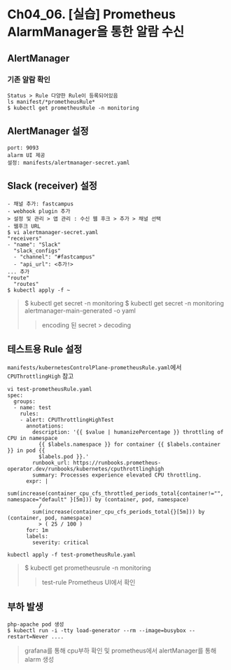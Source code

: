 # Ch04_06. [실습] Prometheus AlarmManager을 통한 알람 수신

## AlertManager
### 기존 알람 확인
```
Status > Rule 다양한 Rule이 등록되어있음
ls manifest/*prometheusRule*
$ kubectl get prometheusRule -n monitoring
```

## AlertManager 설정
```
port: 9093
alarm UI 제공
설정: manifests/alertmanager-secret.yaml
```

## Slack (receiver) 설정
```
- 채널 추가: fastcampus
- webhook plugin 추가
> 설정 및 관리 > 앱 관리 : 수신 웹 후크 > 추가 > 채널 선택
- 웹후크 URL
$ vi alertmanager-secret.yaml
"receivers"
- "name": "Slack"
  "slack_configs" 
  - "channel": "#fastcampus"
  - "api_url": <추가!>
... 추가
"route"
  "routes"
$ kubectl apply -f ~
```
> $ kubectl get secret -n monitoring
> $ kubectl get secret -n monitoring alertmanager-main-generated -o yaml
>> encoding 된 secret > decoding 
 
## 테스트용 Rule 설정
`manifests/kubernetesControlPlane-prometheusRule.yaml`에서 `CPUThrottlingHigh` 참고
```
vi test-prometheusRule.yaml
spec:
  groups:
  - name: test
    rules:
    - alert: CPUThrottlingHighTest
      annotations:
        description: '{{ $value | humanizePercentage }} throttling of CPU in namespace
          {{ $labels.namespace }} for container {{ $labels.container }} in pod {{
          $labels.pod }}.'
        runbook_url: https://runbooks.prometheus-operator.dev/runbooks/kubernetes/cputhrottlinghigh
        summary: Processes experience elevated CPU throttling.
      expr: |
        sum(increase(container_cpu_cfs_throttled_periods_total{container!="", namespace="default" }[5m])) by (container, pod, namespace)
          /
        sum(increase(container_cpu_cfs_periods_total{}[5m])) by (container, pod, namespace)
          > ( 25 / 100 )
      for: 1m
      labels:
        severity: critical

kubectl apply -f test-prometheusRule.yaml
```
> $ kubectl get prometheusrule -n monitoring
>> test-rule
> Prometheus  UI에서 확인

## 부하 발생
```
php-apache pod 생성
$ kubectl run -i -tty load-generator --rm --image=busybox --restart=Never ....
```
> grafana를 통해 cpu부하 확인 및 prometheus에서 alertManager를 통해 alarm 생성
